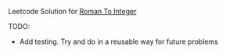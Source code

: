 Leetcode Solution for [Roman To Integer](https://leetcode.com/problems/roman-to-integer/)

TODO:
- Add testing. Try and do in a reusable way for future problems